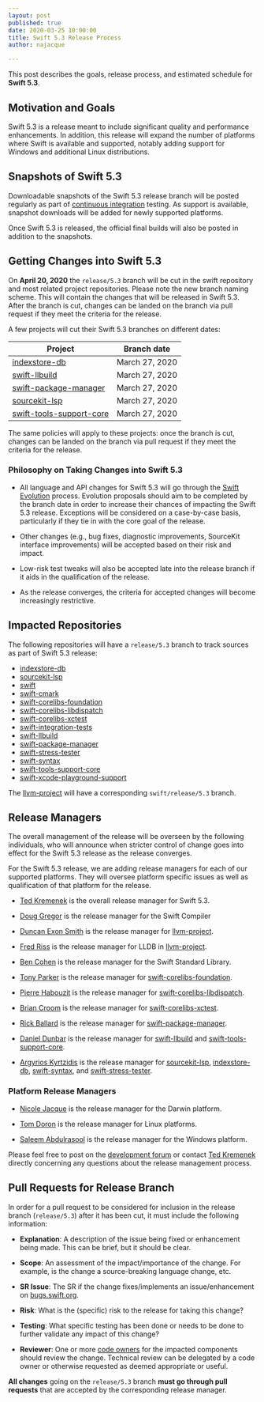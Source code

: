 ```yaml
---
layout: post
published: true
date: 2020-03-25 10:00:00
title: Swift 5.3 Release Process
author: najacque

---
```


This post describes the goals, release process, and estimated schedule for **Swift 5.3**.

## Motivation and Goals

Swift 5.3 is a release meant to include significant quality and performance enhancements. In addition, this release will expand the number of platforms where Swift is available and supported, notably adding support for Windows and additional Linux distributions.

## Snapshots of Swift 5.3

Downloadable snapshots of the Swift 5.3 release branch will be posted
regularly as part of [continuous integration](https://ci.swift.org) testing. As support is available, snapshot downloads will be added for newly supported platforms.

Once Swift 5.3 is released, the official final builds will also be posted in addition to the snapshots.

## Getting Changes into Swift 5.3

On **April 20, 2020** the `release/5.3` branch will be cut in the swift repository and most related project repositories. Please note the new branch naming scheme. This will contain the changes that will be released in Swift 5.3. After the branch is cut, changes can be landed on the branch via pull request if they meet the criteria for the release.

A few projects will cut their Swift 5.3 branches on different dates:

| Project  | Branch date  |
|---------|-------------|
|  [indexstore-db] | March 27, 2020 |
|  [swift-llbuild] | March 27, 2020 |
|  [swift-package-manager] | March 27, 2020 |
|  [sourcekit-lsp] | March 27, 2020 |
|  [swift-tools-support-core] | March 27, 2020 |

The same policies will apply to these projects: once the branch is cut, changes can be landed on the branch via pull request if they meet the criteria for the release.

### Philosophy on Taking Changes into Swift 5.3

- All language and API changes for Swift 5.3 will go through the [Swift
  Evolution](https://github.com/swiftlang/swift-evolution) process.  Evolution
  proposals should aim to be completed by the branch date in order to
  increase their chances of impacting the Swift 5.3 release. Exceptions
  will be considered on a case-by-case basis, particularly if they tie
  in with the core goal of the release.

- Other changes (e.g., bug fixes, diagnostic improvements, SourceKit interface
  improvements) will be accepted based on their risk and impact.

- Low-risk test tweaks will also be accepted late into the release branch if
  it aids in the qualification of the release.

- As the release converges, the criteria for accepted changes will become
  increasingly restrictive.

## Impacted Repositories

The following repositories will have a `release/5.3` branch to track
sources as part of Swift 5.3 release:

* [indexstore-db]
* [sourcekit-lsp]
* [swift]
* [swift-cmark]
* [swift-corelibs-foundation]
* [swift-corelibs-libdispatch]
* [swift-corelibs-xctest]
* [swift-integration-tests]
* [swift-llbuild]
* [swift-package-manager]
* [swift-stress-tester]
* [swift-syntax]
* [swift-tools-support-core]
* [swift-xcode-playground-support]

The [llvm-project] will have a corresponding `swift/release/5.3` branch.

## Release Managers

The overall management of the release will be overseen by the following
individuals, who will announce when stricter control of change goes into
effect for the Swift 5.3 release as the release converges.

For the Swift 5.3 release, we are adding release managers for each of our supported platforms. They will oversee platform specific issues as well as qualification of that platform for the release.

- [Ted Kremenek] is the overall release manager for Swift 5.3.

- [Doug Gregor](https://github.com/DougGregor) is the release manager for the Swift Compiler

- [Duncan Exon Smith](https://github.com/dexonsmith) is the release manager for
  [llvm-project].

- [Fred Riss](https://github.com/fredriss) is the release manager for LLDB in [llvm-project].

- [Ben Cohen](https://github.com/airspeedswift) is the release manager for the
  Swift Standard Library.

- [Tony Parker](https://github.com/parkera) is the release manager for
  [swift-corelibs-foundation].

- [Pierre Habouzit](https://github.com/MadCoder) is the release manager for
  [swift-corelibs-libdispatch].

- [Brian Croom](https://github.com/briancroom) is the release manager for
  [swift-corelibs-xctest].

- [Rick Ballard](https://github.com/rballard) is the release manager for
  [swift-package-manager].

- [Daniel Dunbar](https://github.com/ddunbar) is the release manager for
  [swift-llbuild] and [swift-tools-support-core].

- [Argyrios Kyrtzidis](https://github.com/akyrtzi) is the release manager for [sourcekit-lsp], [indexstore-db], [swift-syntax], and [swift-stress-tester].


### Platform Release Managers

- [Nicole Jacque](https://github.com/najacque) is the release manager for the Darwin platform.

- [Tom Doron](https://github.com/tomerd) is the release manager for Linux platforms.

- [Saleem Abdulrasool](https://github.com/compnerd) is the release manager for the Windows platform.


Please feel free to post on the [development forum](https://forums.swift.org/c/development/compiler)
or contact [Ted Kremenek] directly concerning any questions about the release management
process.

## Pull Requests for Release Branch

In order for a pull request to be considered for inclusion in the release
branch (`release/5.3`) after it has been cut, it must include the following
information:

- **Explanation**: A description of the issue being fixed or enhancement being
  made.  This can be brief, but it should be clear.

- **Scope**: An assessment of the impact/importance of the change. For
  example, is the change a source-breaking language change, etc.

- **SR Issue**: The SR if the change fixes/implements an issue/enhancement on
  [bugs.swift.org](https://bugs.swift.org).

- **Risk**: What is the (specific) risk to the release for taking this change?

- **Testing**: What specific testing has been done or needs to be done to
  further validate any impact of this change?

- **Reviewer**: One or more [code owners](/community/#code-owners)
  for the impacted components should review the change. Technical review can
  be delegated by a code owner or otherwise requested as deemed appropriate or
  useful.

**All changes** going on the `release/5.3` branch **must go through pull requests** that are
accepted by the corresponding release manager.

[Ted Kremenek]: https://github.com/tkremenek
[swift]: https://github.com/apple/swift
[llvm-project]: https://github.com/apple/llvm-project
[swift-cmark]: https://github.com/apple/swift-cmark
[swift-syntax]: https://github.com/apple/swift-syntax
[swift-llbuild]: https://github.com/apple/swift-llbuild
[swift-package-manager]: https://github.com/apple/swift-package-manager
[swift-corelibs-foundation]: https://github.com/apple/swift-corelibs-foundation
[swift-corelibs-libdispatch]: https://github.com/apple/swift-corelibs-libdispatch
[swift-xcode-playground-support]: https://github.com/apple/swift-xcode-playground-support
[swift-integration-tests]: https://github.com/apple/swift-integration-tests
[swift-corelibs-xctest]: https://github.com/apple/swift-corelibs-xctest
[sourcekit-lsp]: https://github.com/apple/sourcekit-lsp
[indexstore-db]: https://github.com/apple/indexstore-db
[swift-stress-tester]: https://github.com/apple/swift-stress-tester
[swift-tools-support-core]: https://github.com/apple/swift-tools-support-core
